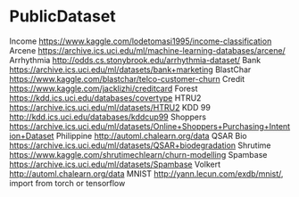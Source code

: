 # PublicDataset

Income https://www.kaggle.com/lodetomasi1995/income-classification
Arcene https://archive.ics.uci.edu/ml/machine-learning-databases/arcene/
Arrhythmia http://odds.cs.stonybrook.edu/arrhythmia-dataset/
Bank https://archive.ics.uci.edu/ml/datasets/bank+marketing
BlastChar https://www.kaggle.com/blastchar/telco-customer-churn
Credit https://www.kaggle.com/jacklizhi/creditcard
Forest https://kdd.ics.uci.edu/databases/covertype
HTRU2 https://archive.ics.uci.edu/ml/datasets/HTRU2
KDD 99 http://kdd.ics.uci.edu/databases/kddcup99
Shoppers https://archive.ics.uci.edu/ml/datasets/Online+Shoppers+Purchasing+Intention+Dataset
Philippine http://automl.chalearn.org/data
QSAR Bio https://archive.ics.uci.edu/ml/datasets/QSAR+biodegradation
Shrutime https://www.kaggle.com/shrutimechlearn/churn-modelling
Spambase https://archive.ics.uci.edu/ml/datasets/Spambase
Volkert http://automl.chalearn.org/data
MNIST http://yann.lecun.com/exdb/mnist/, import from torch or tensorflow
